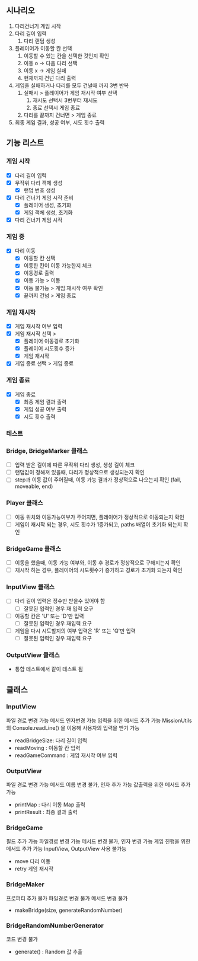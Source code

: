 ## 시나리오

1. 다리건너기 게임 시작
2. 다리 길이 입력
   1. 다리 랜덤 생성
3. 플레이어가 이동할 칸 선택
   1. 이동할 수 있는 칸을 선택한 것인지 확인
   2. 이동 o -> 다음 다리 선택
   3. 이동 x -> 게임 실패
   4. 현재까지 건넌 다리 출력
4. 게임을 실패하거나 다리를 모두 건널때 까지 3번 반복
   1. 실패시 > 플레이어가 게임 재시작 여부 선택
      1. 재시도 선택시 3번부터 재시도
      2. 종료 선택시 게임 종료
   2. 다리를 끝까지 건너면 > 게임 종료
5. 최종 게임 결과, 성공 여부, 시도 횟수 출력

## 기능 리스트

### 게임 시작

- [x] 다리 길이 입력
- [x] 무작위 다리 객체 생성
  - [x] 랜덤 번호 생성
- [x] 다리 건너기 게임 시작 준비
  - [x] 플레이어 생성, 초기화
  - [x] 게임 객체 생성, 초기화
- [x] 다리 건너기 게임 시작

### 게임 중

- [x] 다리 이동
  - [x] 이동할 칸 선택
  - [x] 이동한 칸이 이동 가능한지 체크
  - [x] 이동경로 출력
  - [x] 이동 가능 > 이동
  - [x] 이동 불가능 > 게임 재시작 여부 확인
  - [x] 끝까지 건넘 > 게임 종료

### 게임 재시작

- [x] 게임 재시작 여부 입력
- [x] 게임 재시작 선택 >
  - [x] 플레이어 이동경로 초기화
  - [x] 플레이어 시도횟수 증가
  - [x] 게임 재시작
- [x] 게임 종료 선택 > 게임 종료

### 게임 종료

- [x] 게임 종료
  - [x] 최종 게임 결과 출력
  - [x] 게임 성공 여부 출력
  - [x] 시도 횟수 출력

### 테스트

### Bridge, BridgeMarker 클래스

- [ ] 입력 받은 길이에 따른 무작위 다리 생성, 생성 길이 체크
- [ ] 랜덤값이 정해져 있을때, 다리가 정상적으로 생성되는지 확인
- [ ] step과 이동 값이 주어질때, 이동 가능 결과가 정상적으로 나오는지 확인 (fail, moveable, end)

### Player 클래스

- [ ] 이동 위치와 이동가능여부가 주어지면, 플레이어가 정상적으로 이동되는지 확인
- [ ] 게임이 재시작 되는 경우, 시도 횟수가 1증가되고, paths 배열이 초기화 되는지 확인

### BridgeGame 클래스

- [ ] 이동을 했을때, 이동 가능 여부와, 이동 후 경로가 정상적으로 구해지는지 확인
- [ ] 재시작 하는 경우, 플레이어의 시도횟수가 증가하고 경로가 초기화 되는지 확인

### InputView 클래스

- [ ] 다리 길이 입력은 정수만 받을수 있어야 함
  - [ ] 잘못된 입력인 경우 재 입력 요구
- [ ] 이동할 칸은 'U' 또는 'D'만 입력
  - [ ] 잘못된 입력인 경우 재입력 요구
- [ ] 게임을 다시 시도할지의 여부 입력은 'R' 또는 'Q'만 입력
  - [ ] 잘못된 입력인 경우 재입력 요구

### OutputView 클래스

- 통합 테스트에서 같이 테스트 됨

## 클래스

### InputView

파일 경로 변경 가능
메서드 인자변경 가능
입력을 위한 메서드 추가 가능
MissionUtils의 Console.readLine() 을 이용해 사용자의 입력을 받기 가능

- readBridgeSize: 다리 길이 입력
- readMoving : 이동할 칸 입력
- readGameCommand : 게임 재시작 여부 입력

### OutputView

파일 경로 변경 가능
메서드 이름 변경 불가, 인자 추가 가능
값출력을 위한 메서드 추가 가능

- printMap : 다리 이동 Map 출력
- printResult : 최종 결과 출력

### BridgeGame

필드 추가 가능
파일경로 변경 가능
메서드 변경 불가, 인자 변경 가능
게임 진행을 위한 메서드 추가 가능
InputView, OutputView 사용 불가능

- move 다리 이동
- retry 게임 재시작

### BridgeMaker

프로퍼티 추가 불가
파일경로 변경 불가
메서드 변경 불가

- makeBridge(size, generateRandomNumber)

### BridgeRandomNumberGenerator

코드 변경 불가

- generate() : Random 값 추출

